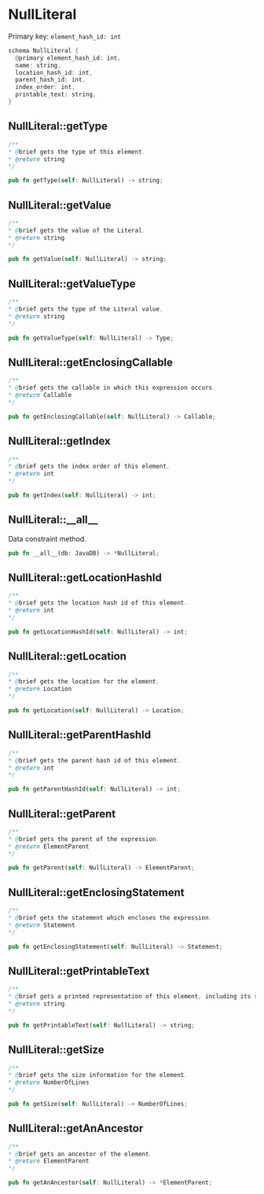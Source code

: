 # NullLiteral

Primary key: `element_hash_id: int`

```rust
schema NullLiteral {
  @primary element_hash_id: int,
  name: string,
  location_hash_id: int,
  parent_hash_id: int,
  index_order: int,
  printable_text: string,
}
```
## NullLiteral::getType

```java
/**
* @brief gets the type of this element.
* @return string
*/
```
```rust
pub fn getType(self: NullLiteral) -> string;
```
## NullLiteral::getValue

```java
/**
* @brief gets the value of the Literal.
* @return string
*/
```
```rust
pub fn getValue(self: NullLiteral) -> string;
```
## NullLiteral::getValueType

```java
/**
* @brief gets the type of the Literal value.
* @return string
*/
```
```rust
pub fn getValueType(self: NullLiteral) -> Type;
```
## NullLiteral::getEnclosingCallable

```java
/**
* @brief gets the callable in which this expression occurs.
* @return Callable 
*/
```
```rust
pub fn getEnclosingCallable(self: NullLiteral) -> Callable;
```
## NullLiteral::getIndex

```java
/**
* @brief gets the index order of this element.
* @return int
*/
```
```rust
pub fn getIndex(self: NullLiteral) -> int;
```
## NullLiteral::\_\_all\_\_

Data constraint method.

```rust
pub fn __all__(db: JavaDB) -> *NullLiteral;
```
## NullLiteral::getLocationHashId

```java
/**
* @brief gets the location hash id of this element.
* @return int
*/
```
```rust
pub fn getLocationHashId(self: NullLiteral) -> int;
```
## NullLiteral::getLocation

```java
/**
* @brief gets the location for the element.
* @return Location
*/
```
```rust
pub fn getLocation(self: NullLiteral) -> Location;
```
## NullLiteral::getParentHashId

```java
/**
* @brief gets the parent hash id of this element.
* @return int
*/
```
```rust
pub fn getParentHashId(self: NullLiteral) -> int;
```
## NullLiteral::getParent

```java
/**
* @brief gets the parent of the expression.
* @return ElementParent 
*/
```
```rust
pub fn getParent(self: NullLiteral) -> ElementParent;
```
## NullLiteral::getEnclosingStatement

```java
/**
* @brief gets the statement which encloses the expression.
* @return Statement 
*/
```
```rust
pub fn getEnclosingStatement(self: NullLiteral) -> Statement;
```
## NullLiteral::getPrintableText

```java
/**
* @brief gets a printed representation of this element, including its structure where applicable.
* @return string.
*/
```
```rust
pub fn getPrintableText(self: NullLiteral) -> string;
```
## NullLiteral::getSize

```java
/**
* @brief gets the size information for the element.
* @return NumberOfLines
*/
```
```rust
pub fn getSize(self: NullLiteral) -> NumberOfLines;
```
## NullLiteral::getAnAncestor

```java
/**
* @brief gets an ancestor of the element.
* @return ElementParent 
*/
```
```rust
pub fn getAnAncestor(self: NullLiteral) -> *ElementParent;
```
